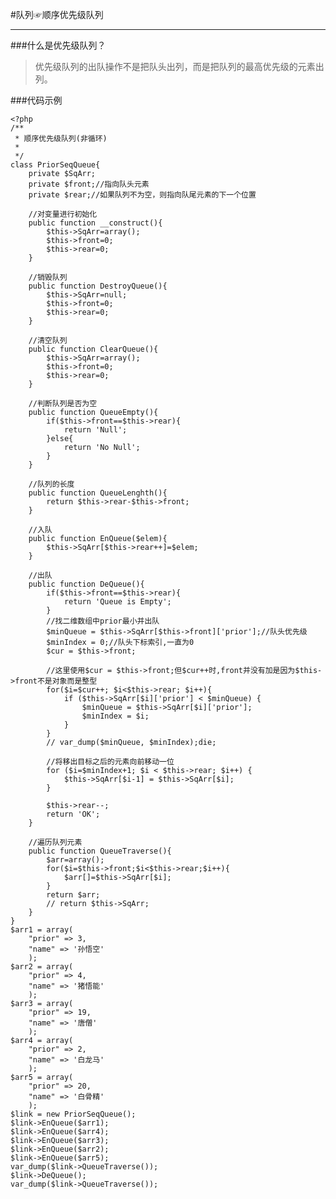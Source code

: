 #队列☞顺序优先级队列
***

###什么是优先级队列？
>优先级队列的出队操作不是把队头出列，而是把队列的最高优先级的元素出列。


###代码示例
		
	<?php 
	/**
	 * 顺序优先级队列(非循环)
	 *
	 */
	class PriorSeqQueue{
	    private $SqArr;
	    private $front;//指向队头元素
	    private $rear;//如果队列不为空，则指向队尾元素的下一个位置
	 
	    //对变量进行初始化
	    public function __construct(){
	        $this->SqArr=array();
	        $this->front=0;
	        $this->rear=0;
	    }
	 
	    //销毁队列
	    public function DestroyQueue(){
	        $this->SqArr=null;
	        $this->front=0;
	        $this->rear=0;
	    }
	 
	    //清空队列
	    public function ClearQueue(){
	        $this->SqArr=array();
	        $this->front=0;
	        $this->rear=0;
	    }
	 
	    //判断队列是否为空
	    public function QueueEmpty(){
	        if($this->front==$this->rear){
	            return 'Null';
	        }else{
	            return 'No Null';
	        }
	    }
	 
	    //队列的长度
	    public function QueueLenghth(){
	        return $this->rear-$this->front;
	    }
	 
	    //入队
	    public function EnQueue($elem){
	        $this->SqArr[$this->rear++]=$elem;
	    }
	 
	    //出队
	    public function DeQueue(){
	        if($this->front==$this->rear){
	            return 'Queue is Empty';
	        }
	        //找二维数组中prior最小并出队
	        $minQueue = $this->SqArr[$this->front]['prior'];//队头优先级
	        $minIndex = 0;//队头下标索引,一直为0
	        $cur = $this->front;
	
	        //这里使用$cur = $this->front;但$cur++时,front并没有加是因为$this->front不是对象而是整型
	        for($i=$cur++; $i<$this->rear; $i++){
	            if ($this->SqArr[$i]['prior'] < $minQueue) {
	                $minQueue = $this->SqArr[$i]['prior'];
	                $minIndex = $i;
	            }
	        }
	        // var_dump($minQueue, $minIndex);die;
	
	        //将移出目标之后的元素向前移动一位
	        for ($i=$minIndex+1; $i < $this->rear; $i++) { 
	            $this->SqArr[$i-1] = $this->SqArr[$i];
	        }
	
	        $this->rear--;
	        return 'OK';
	    }
	 
	    //遍历队列元素
	    public function QueueTraverse(){
	        $arr=array();
	        for($i=$this->front;$i<$this->rear;$i++){
	            $arr[]=$this->SqArr[$i];
	        }
	        return $arr;
	        // return $this->SqArr;
	    }
	}
	$arr1 = array(
	    "prior" => 3,
	    "name" => '孙悟空'
	    );
	$arr2 = array(
	    "prior" => 4,
	    "name" => '猪悟能'
	    );
	$arr3 = array(
	    "prior" => 19,
	    "name" => '唐僧'
	    );
	$arr4 = array(
	    "prior" => 2,
	    "name" => '白龙马'
	    );
	$arr5 = array(
	    "prior" => 20,
	    "name" => '白骨精'
	    );
	$link = new PriorSeqQueue();
	$link->EnQueue($arr1);
	$link->EnQueue($arr4);
	$link->EnQueue($arr3);
	$link->EnQueue($arr2);
	$link->EnQueue($arr5);
	var_dump($link->QueueTraverse());
	$link->DeQueue();
	var_dump($link->QueueTraverse());
